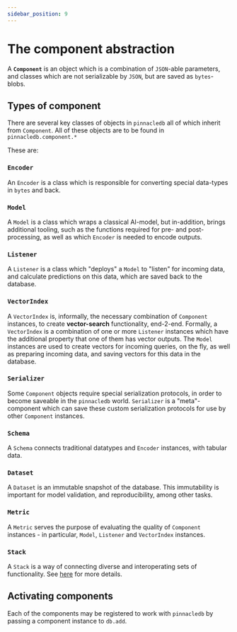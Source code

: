 ```yaml
---
sidebar_position: 9
---
```


# The component abstraction

A **`Component`** is an object which is a combination of `JSON`-able parameters, and classes which are not 
serializable by `JSON`, but are saved as `bytes`-blobs.

## Types of component

There are several key classes of objects in `pinnacledb` all of which inherit from `Component`.
All of these objects are to be found in `pinnacledb.component.*`

These are:

### `Encoder`

An `Encoder` is a class which is responsible for converting special data-types in `bytes` and back.

### `Model`

A `Model` is a class which wraps a classical AI-model, but in-addition, brings additional tooling, such as the functions required 
for pre- and post-processing, as well as which `Encoder` is needed to encode outputs.

### `Listener`

A `Listener` is a class which "deploys" a `Model` to "listen" for incoming data, and calculate predictions on this data, which 
are saved back to the database.

### `VectorIndex`

A `VectorIndex` is, informally, the necessary combination of `Component` instances, to create **vector-search** functionality, end-2-end.
Formally, a `VectorIndex` is a combination of one or more `Listener` instances which have the additional property that one of them has 
vector outputs. The `Model` instances are used to create vectors for incoming queries, on the fly, as well as preparing incoming data, and
saving vectors for this data in the database.

### `Serializer`

Some `Component` objects require special serialization protocols, in order to become saveable in the `pinnacledb` world.
`Serializer` is a "meta"-component which can save these custom serialization protocols for use by other `Component` instances.

### `Schema`

A `Schema` connects traditional datatypes and `Encoder` instances, with tabular data.

### `Dataset`

A `Dataset` is an immutable snapshot of the database. This immutability is important for model validation, and reproducibility,
among other tasks.

### `Metric`

A `Metric` serves the purpose of evaluating the quality of `Component` instances - in particular, `Model`, `Listener` and `VectorIndex` 
instances.

### `Stack`

A `Stack` is a way of connecting diverse and interoperating sets of functionality. See [here](28_creating_stacks_of_functionality.md) for more details.

## Activating components

Each of the components may be registered to work with `pinnacledb` by passing a component instance to `db.add`.